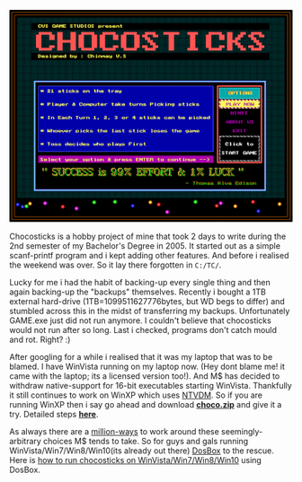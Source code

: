 
![chocosticks homescreen](../Misc/4.chocosticks-homescreen.png?raw=true)

Chocosticks is a hobby project of mine that took 2 days to write during the 2nd semester of my Bachelor's Degree in 2005. It started out as a simple scanf-printf program and i kept adding other features. And before i realised the weekend was over. So it lay there forgotten in `C:/TC/`.

Lucky for me i had the habit of backing-up every single thing and then again backing-up the "backups" themselves. Recently i bought a 1TB external hard-drive (1TB=1099511627776bytes, but WD begs to differ) and stumbled across this in the midst of transferring my backups. Unfortunately GAME.exe just did not run anymore. I couldn't believe that chocosticks would not run after so long. Last i checked, programs don't catch mould and rot. Right? :)

After googling for a while i realised that it was my laptop that was to be blamed. I have WinVista running on my laptop now. (Hey dont blame me! it came with the laptop; its a licensed version too!). And M$ has decided to withdraw native-support for 16-bit executables starting WinVista. Thankfully it still continues to work on WinXP which uses [NTVDM](http://en.wikipedia.org/wiki/Virtual_DOS_machine#NTVDM). So if you are running WinXP then i say go ahead and download [**choco.zip**](https://github.com/TheCodeArtist/chocosticks/raw/master/Misc/choco.zip?raw=true) and give it a try. Detailed steps [**here**](https://github.com/TheCodeArtist/chocosticks/blob/master/Documentation/running-chocosticks.md).

As always there are a [million-ways](http://answers.microsoft.com/en-us/windows/forum/windows_7-windows_programs/how-to-run-16-bit-dos-exe-files-in-windows-7/6744ca2a-863b-4229-9fb8-071532d3d998) to work around these seemingly-arbitrary choices M$ tends to take. So for guys and gals running WinVista/Win7/Win8/Win10(its already out there) [DosBox](https://github.com/TheCodeArtist/chocosticks/raw/master/Misc/DOSBox0.74-win32-installer.exe?raw=true) to the rescue. Here is [how to run chocosticks on WinVista/Win7/Win8/Win10](https://github.com/TheCodeArtist/chocosticks/blob/master/Documentation/running-chocosticks.md#3-running-chocosticks-in-dosbox-emulator-on-windows) using DosBox.




